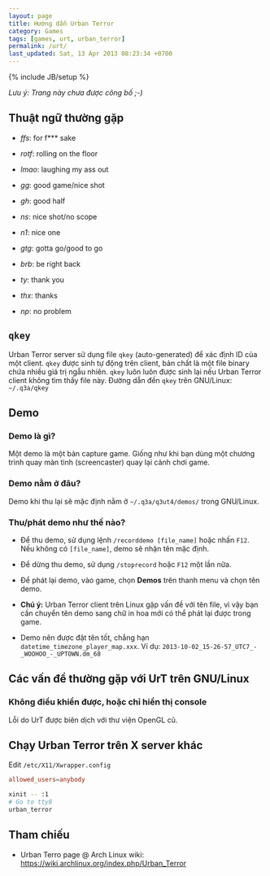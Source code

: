```yaml
---
layout: page
title: Hướng dẫn Urban Terror
category: Games
tags: [games, urt, urban_terror]
permalink: /urt/
last_updated: Sat, 13 Apr 2013 08:23:34 +0700
---
```

{% include JB/setup %}

*Lưu ý: Trang này chưa được công bố ;-)*

## Thuật ngữ thường gặp

* *ffs*: for f\*\*\* sake

* *rotf*: rolling on the floor

* *lmao*: laughing my ass out

* *gg*: good game/nice shot

* *gh*: good half

* *ns*: nice shot/no scope

* *n1*: nice one

* *gtg*: gotta go/good to go

* *brb*: be right back

* *ty*: thank you

* *thx*: thanks

* *np*: no problem

## `qkey`

Urban Terror server sử dụng file `qkey` (auto-generated) để xác định
ID của một client.  `qkey` được sinh tự động trên client, bản chất là
một file binary chứa nhiều giá trị ngẫu nhiên.  `qkey` luôn luôn được
sinh lại nếu Urban Terror client không tìm thấy file này.  Đường dẫn
đến `qkey` trên GNU/Linux: `~/.q3a/qkey`

## Demo

### Demo là gì?

Một demo là một bản capture game.  Giống như khi bạn dùng một chương
trình quay màn tình (screencaster) quay lại cảnh chơi game.

### Demo nằm ở đâu?

Demo khi thu lại sẽ mặc định nằm ở `~/.q3a/q3ut4/demos/` trong
GNU/Linux.

### Thu/phát demo như thế nào?

* Để thu demo, sử dụng lệnh `/recorddemo [file_name]` hoặc nhấn `F12`.
  Nếu không có `[file_name]`, demo sẽ nhận tên mặc định.

* Để dừng thu demo, sử dụng `/stoprecord` hoặc `F12` một lần nữa.

* Để phát lại demo, vào game, chọn **Demos** trên thanh menu và chọn
  tên demo.

* **Chú ý:** Urban Terror client trên Linux gặp vấn đề với tên file,
  vì vậy bạn cần chuyển tên demo sang chữ in hoa mới có thể phát lại
  được trong game.

* Demo nên được đặt tên tốt, chẳng hạn
  `datetime_timezone_player_map.xxx`.  Ví dụ:
  `2013-10-02_15-26-57_UTC7_-_WOOHOO_-_UPTOWN.dm_68`

## Các vấn đề thường gặp với UrT trên GNU/Linux

### Không điều khiển được, hoặc chỉ hiển thị console

Lỗi do UrT được biên dịch với thư viện OpenGL cũ.

## Chạy Urban Terror trên X server khác

Edit `/etc/X11/Xwrapper.config`

```conf
allowed_users=anybody
```

```sh
xinit -- :1
# Go to tty8
urban_terror
```

## Tham chiếu

* Urban Terro page @ Arch Linux wiki: https://wiki.archlinux.org/index.php/Urban_Terror
